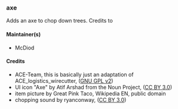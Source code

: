 ### axe
Adds an axe to chop down trees. Credits to

#### Maintainer(s)
* McDiod

#### Credits
* ACE-Team, this is basically just an adaptation of ACE_logistics_wirecutter, ([GNU GPL v2](https://github.com/acemod/ACE3/blob/master/LICENSE))
* UI icon "Axe" by Atif Arshad from the Noun Project, ([CC BY 3.0](https://creativecommons.org/licenses/by/3.0/))
* item picture by Great Pink Taco, Wikipedia EN, public domain
* chopping sound by ryanconway, ([CC BY 3.0](https://creativecommons.org/licenses/by/3.0/))
